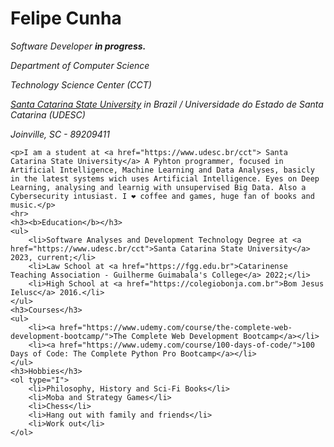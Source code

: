 <!DOCTYPE html>
<html>

<head>
    <meta charset="UTF-8">
    <title>Felipe's Personal Site</title>
</head>

<body>
    <h1>Felipe Cunha</h1>
    <p><em>Software Developer <strong>in progress.</strong></em></p>
    <p><em>Department of Computer Science</em></p>
    <p><em>Technology Science Center (CCT)</em></p>
    <p><em><a href="https://www.udesc.br/cct"> Santa Catarina State University</a> in Brazil / Universidade do Estado de Santa Catarina (UDESC)</em></p>
    <p><em>Joinville, SC - 89209411</em></p>
    
    <p>I am a student at <a href="https://www.udesc.br/cct"> Santa Catarina State University</a> A Pyhton programmer, focused in Artificial Intelligence, Machine Learning and Data Analyses, basicly in the latest systems wich uses Artificial Intelligence. Eyes on Deep Learning, analysing and learnig with unsupervised Big Data. Also a Cybersecurity intusiast. I ❤ coffee and games, huge fan of books and music.</p>
    <hr>
    <h3><b>Education</b></h3>
    <ul>
        <li>Software Analyses and Development Technology Degree at <a href="https://www.udesc.br/cct">Santa Catarina State University</a> 2023, current;</li>
        <li>Law School at <a href="https://fgg.edu.br">Catarinense Teaching Association - Guilherme Guimabala's College</a> 2022;</li>
        <li>High School at <a href="https://colegiobonja.com.br">Bom Jesus Ielusc</a> 2016.</li>
    </ul>
    <h3>Courses</h3>
    <ul>
        <li><a href="https://www.udemy.com/course/the-complete-web-development-bootcamp/">The Complete Web Development Bootcamp</a></li>
        <li><a href="https://www.udemy.com/course/100-days-of-code/">100 Days of Code: The Complete Python Pro Bootcamp</a></li>
    </ul>
    <h3>Hobbies</h3>
    <ol type="I">
        <li>Philosophy, History and Sci-Fi Books</li>
        <li>Moba and Strategy Games</li>
        <li>Chess</li>
        <li>Hang out with family and friends</li>
        <li>Work out</li>
    </ol>
</body>

</html>
